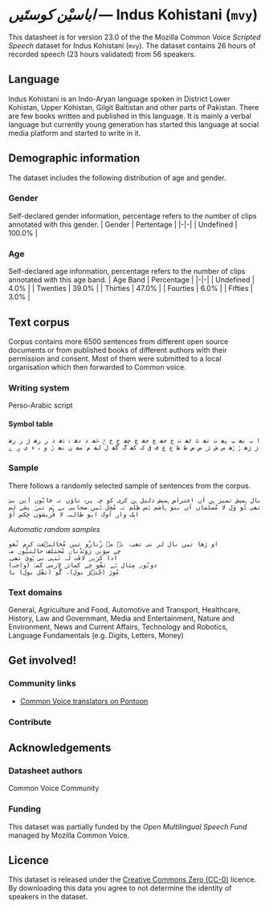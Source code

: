 # *اباسیْن کوستَیں* &mdash; Indus Kohistani (`mvy`)
This datasheet is for version 23.0 of the the Mozilla Common Voice *Scripted Speech* dataset 
for Indus Kohistani (`mvy`). The dataset contains 26 hours of recorded
speech (23 hours validated) from 56 speakers.

## Language
Indus Kohistani is an Indo-Aryan language spoken in District Lower Kohistan, Upper Kohistan, Gilgit Baltistan and other parts of Pakistan. There are few books written and published in this language. It is mainly a verbal language but currently young generation has started this language at social media platform and started to write in it.
<!-- {{LANGUAGE_DESCRIPTION}} -->
<!-- Provide a brief (1-2 paragraph) description of your language -->

## Demographic information
The dataset includes the following distribution of age and gender.
<!-- You can get a lot of the information in this section from https://analyzer.cv-toolbox.web.tr/browse -->

### Gender
Self-declared gender information, percentage refers to the number of clips annotated with this gender.
| Gender | Pertentage |
|-|-|
| Undefined | 100.0% |
<!-- {{GENDER_TABLE}} -->
<!-- @ AUTOMATICALLY GENERATED @ -->
<!-- | Gender | Frequency |
|--------|-----------|
| male, masculine | ? |
| undeclared | ? |
| female, feminine | ? | -->

### Age
Self-declared age information, percentage refers to the number of clips annotated with this age band.
| Age Band | Percentage |
|-|-|
| Undefined | 4.0% |
| Twenties | 39.0% |
| Thirties | 47.0% |
| Fourties | 6.0% |
| Fifties | 3.0% |
<!-- {{AGE_TABLE}} -->
<!-- @ AUTOMATICALLY GENERATED @ -->
<!-- | Age band | Frequency |
|----------|-----------|
| teens | ? |
| twenties | ? |
| thirties | ? |
| fourties | ? |
| fifties | ? |
   ...if other age ranges are present in your data, add rows... -->

## Text corpus
Corpus contains more 6500 sentences from different open source documents or from published books of different authors with their permission and consent. Most of them were submitted to a local organisation which then forwarded to Common voice.
<!-- {{TEXT_CORPUS_DESCRIPTION}} -->
<!-- @ OPTIONAL @ -->
<!-- An overview of the text corpus, with information such as average length (in characters and words) of validated sentences. -->

### Writing system
Perso-Arabic script
<!-- {{WRITING_SYSTEM_DESCRIPTION}} -->
<!-- @ OPTIONAL @ -->
<!-- A description of the writing system (or writing systems) used in the text corpus -->

#### Symbol table
```ا ب بھ پ پھ ت تھ ٹ ٹھ ث ج جھ چ جھ ڇ ڇھ ح خ څ څھ د دھ ڈ ڈھ ذ ر رھ ڑ ز زھ ژ ژھ ڙ ڙھ س ش ݜ ص ض ط ظ ع غ ف ق ک کھ گ گھ ل لھ م مھ ن نھ ݨ و ہ ء ی ې ے```
<!-- {{ALPHABET_TABLE}} -->
<!-- @ OPTIONAL @ -->
<!-- If the writing system is alphabetic, you can include the valid alphabet here -->

### Sample
There follows a randomly selected sample of sentences from the corpus.
```
بال ہمېش تمیز ہِن آں اعتراض ہمېش دلیل ہن کری کو ڇہ پرہ تاؤں نہ څابُون اَیں بئ تھی ݜُو وَل لا مُسلماں آں بنو ہاشم ݜس ظِلم نہ مُچِل ݜیں صحابی یے ہُم نبیؐ پشے لس اېک وار اوک ابو طالبہ لا قُریشؤں چَکس آؤ
```

*Automatic random samples*

```
او ڙھا تیں بال لر نی تھی، نہ مہ زُنازُو تیں مُخالیۡفت کرم تُھو
چے سِوَیں ژؤن٘دُناں مُختلف حالتیُوں مہ
ادا کرَیں لاقَت لہ تَنہی نی ہُوئ تھی۔
دویُوں مِثال ݜے تھُو چے کماݜ لازمی کمہۡ (واجب)
مُوڙ (چُن٘ڑ بول)، گُو (تھُل بول) یا
```
<!-- {{SENTENCES_SAMPLE}} -->

### Text domains
General, Agriculture and Food, Automotive and Transport, Healthcare, History, Law and Governmant, Media and Entertainment, Nature and Environment, News and Current Affairs, Technology and Robotics, Language Fundamentals (e.g. Digits, Letters, Money)
<!-- {{TEXT_DOMAIN_DESCRIPTION}} -->
<!-- @ OPTIONAL @ -->
<!-- What text domains are represented in the corpus? -->

## Get involved!

### Community links
* [Common Voice translators on Pontoon](https://pontoon.mozilla.org/mvy/common-voice/contributors/)

### Contribute
<!-- {{CONTRIBUTE_LINKS_LIST}} -->
<!-- Here you can include links for how to contribute to the dataset -->

## Acknowledgements

### Datasheet authors
Common Voice Community
<!-- {{DATASHEET_AUTHORS_LIST}} -->
<!-- A list in the format of: Your Name <email@email.com> -->

### Funding
This dataset was partially funded by the *Open Multilingual Speech Fund* managed by Mozilla Common Voice.
<!-- {{FUNDING_DESCRIPTION}} -->
<!-- @ OPTIONAL @ -->
<!-- If you received any funding, you can include the acknowledgement here -->

## Licence
This dataset is released under the [Creative Commons Zero (CC-0)](https://creativecommons.org/public-domain/cc0/) licence. By downloading this data
you agree to not determine the identity of speakers in the dataset.